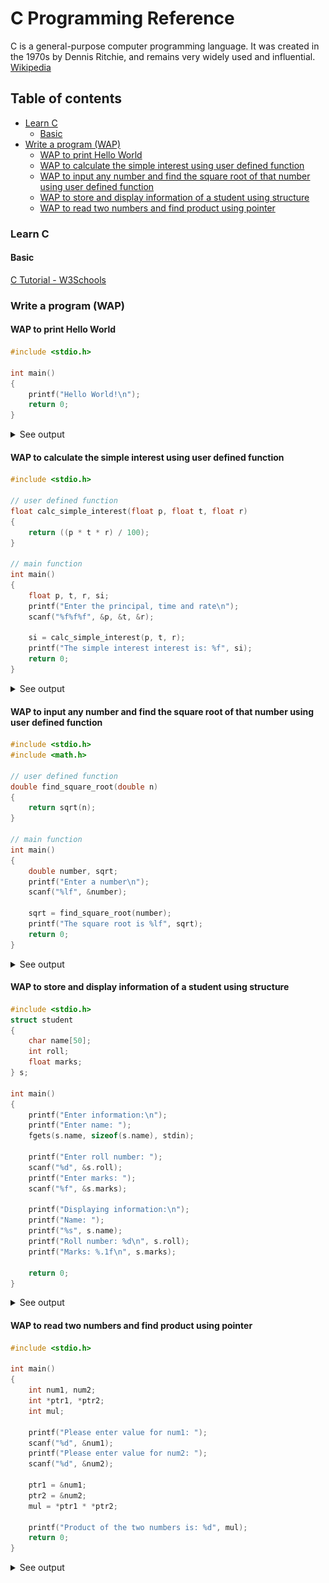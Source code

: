# C Programming Reference

C is a general-purpose computer programming language. It was created in the 1970s by Dennis Ritchie, and remains very widely used and influential. [Wikipedia](<https://en.wikipedia.org/wiki/C_(programming_language)>)

## Table of contents

- [Learn C](#learn-c)
  - [Basic](#basic)
- [Write a program (WAP)](#write-a-program-wap)
  - [WAP to print Hello World](#wap-to-print-hello-world)
  - [WAP to calculate the simple interest using user defined function](#wap-to-calculate-the-simple-interest-using-user-defined-function)
  - [WAP to input any number and find the square root of that number using user defined function](#wap-to-input-any-number-and-find-the-square-root-of-that-number-using-user-defined-function)
  - [WAP to store and display information of a student using structure](#wap-to-store-and-display-information-of-a-student-using-structure)
  - [WAP to read two numbers and find product using pointer](#wap-to-read-two-numbers-and-find-product-using-pointer)

### Learn C

#### Basic

[C Tutorial - W3Schools](https://www.w3schools.com/c/index.php)

### Write a program (WAP)

#### WAP to print Hello World

```c
#include <stdio.h>

int main()
{
    printf("Hello World!\n");
    return 0;
}
```

<details><summary>See output</summary>

![1](./ss/1.png)

</details>

#### WAP to calculate the simple interest using user defined function

```c
#include <stdio.h>

// user defined function
float calc_simple_interest(float p, float t, float r)
{
    return ((p * t * r) / 100);
}

// main function
int main()
{
    float p, t, r, si;
    printf("Enter the principal, time and rate\n");
    scanf("%f%f%f", &p, &t, &r);

    si = calc_simple_interest(p, t, r);
    printf("The simple interest interest is: %f", si);
    return 0;
}
```

<details><summary>See output</summary>

![2](./ss/2.png)

</details>

#### WAP to input any number and find the square root of that number using user defined function

```c
#include <stdio.h>
#include <math.h>

// user defined function
double find_square_root(double n)
{
    return sqrt(n);
}

// main function
int main()
{
    double number, sqrt;
    printf("Enter a number\n");
    scanf("%lf", &number);

    sqrt = find_square_root(number);
    printf("The square root is %lf", sqrt);
    return 0;
}
```

<details><summary>See output</summary>

![3](./ss/3.png)

</details>

#### WAP to store and display information of a student using structure

```c
#include <stdio.h>
struct student
{
    char name[50];
    int roll;
    float marks;
} s;

int main()
{
    printf("Enter information:\n");
    printf("Enter name: ");
    fgets(s.name, sizeof(s.name), stdin);

    printf("Enter roll number: ");
    scanf("%d", &s.roll);
    printf("Enter marks: ");
    scanf("%f", &s.marks);

    printf("Displaying information:\n");
    printf("Name: ");
    printf("%s", s.name);
    printf("Roll number: %d\n", s.roll);
    printf("Marks: %.1f\n", s.marks);

    return 0;
}
```

<details><summary>See output</summary>

![4](./ss/4.png)

</details>

#### WAP to read two numbers and find product using pointer

```c
#include <stdio.h>

int main()
{
    int num1, num2;
    int *ptr1, *ptr2;
    int mul;

    printf("Please enter value for num1: ");
    scanf("%d", &num1);
    printf("Please enter value for num2: ");
    scanf("%d", &num2);

    ptr1 = &num1;
    ptr2 = &num2;
    mul = *ptr1 * *ptr2;

    printf("Product of the two numbers is: %d", mul);
    return 0;
}
```

<details><summary>See output</summary>

![5](./ss/5.png)

</details>
